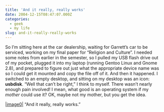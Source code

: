 ```yaml
---
title: 'And it really, really works'
date: 2004-12-15T08:47:07.000Z
categories:
  - geek
  - my life
slug: and-it-really-really-works
---
```

So I’m sitting here at the car dealership, waiting for Garrett’s car to be serviced, working on my final paper for “Religion and Culture”. I needed some notes from earlier in the semester, so I pulled my USB flash drive out of my pocket, plugged it into my laptop (running Gentoo Linux and Gnome 2.8), and prepared to figure out just what the appropriate device name was so I could get it mounted and copy the file off of it. And then it happened. I switched to an empty desktop, and sitting on my desktop was an icon: **usbdisk**. “Well that can’t be right,” I think to myself. There wasn’t nearly enough pain involved! I mean, what good is an operating system if my _mother_ could use it? OK, maybe not my mother, but you get the idea.

[|image0|][1]  “And it really, really works.”



 [1]: http://yergler.net/blog/images/usbdisk-screenshot.png
